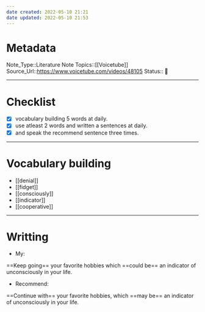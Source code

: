 ```yaml
---
date created: 2022-05-10 21:21
date updated: 2022-05-10 21:53
---
```


# Metadata

Note_Type::Literature Note
Topics::[[Voicetube]]
Source_Url::<https://www.voicetube.com/videos/48105>
Status:: 👶

---

# Checklist

- [x] vocabulary building 5 words at daily.
- [x] use atleast 2 words and written a sentences at daily.
- [x] and speak the recommend sentence three times.

---

# Vocabulary building

- [[denial]]
- [[fidget]]
- [[consciously]]
- [[indicator]]
- [[cooperative]]

---

# Writting

- My:

==Keep going== your favorite hobbies which ==could be== an indicator of unconsciously in your life.

- Recommend:

==Continue with== your favorite hobbies, which ==may be== an indicator of unconsciously in your life.
